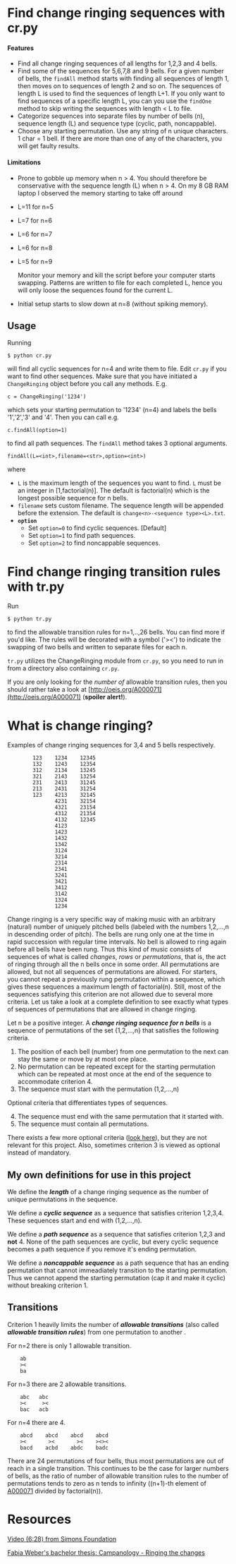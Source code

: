 Find change ringing sequences with cr.py
========================================

#### Features

- Find all change ringing sequences of all lengths for 1,2,3 and 4 bells.
- Find some of the sequences for 5,6,7,8 and 9 bells. For a given number of
  bells, the `findAll` method starts with finding all sequences of length 1,
  then moves on to sequences of length 2 and so on. The sequences of length L
  is used to find the sequences of length L+1. If you only want to find
  sequences of a specific length L, you can you use the `findOne` method to
  skip writing the sequences with length < L to file.
- Categorize sequences into separate files by number of bells (n), sequence
  length (L) and sequence type (cyclic, path, noncappable).
- Choose any starting permutation. Use any string of n unique characters. 1
  char = 1 bell. If there are more than one of any of the characters, you will
  get faulty results.

#### Limitations

- Prone to gobble up memory when n > 4. You should therefore be conservative
  with the sequence length (L) when n > 4. On my 8 GB RAM laptop I observed the
  memory starting to take off around
 - L=11 for n=5
 - L=7  for n=6
 - L=6  for n=7
 - L=6  for n=8
 - L=5  for n=9

   Monitor your memory and kill the script before your computer starts
   swapping. Patterns are written to file for each completed L, hence you will
   only loose the sequences found for the current L.
- Initial setup starts to slow down at n=8 (without spiking memory).

Usage
-----

Running

    $ python cr.py

will find all cyclic sequences for n=4 and write them to file. Edit `cr.py` if
you want to find other sequences. Make sure that you have initiated a
`ChangeRinging` object before you call any methods. E.g.

    c = ChangeRinging('1234')

which sets your starting permutation to '1234' (n=4) and labels the bells
'1','2','3' and '4'. Then you can call e.g.

    c.findAll(option=1)

to find all path sequences. The `findAll` method takes 3 optional arguments.

    findAll(L=<int>,filename=<str>,option=<int>)

where

- `L` is the maximum length of the sequences you want to find. `L` must be an
  integer in [1,factorial(n)]. The default is factorial(n) which is the longest
  possible sequence for n bells.
- `filename` sets custom filename. The sequence length will be appended before
  the extension. The default is `change<n>-<sequence type><L>.txt`.
- __`option`__
  - Set `option=0` to find cyclic sequences. [Default]
  - Set `option=1` to find path sequences.
  - Set `option=2` to find noncappable sequences.


Find change ringing transition rules with tr.py
===============================================
Run

    $ python tr.py

to find the allowable transition rules for n=1,..,26 bells. You can find more
if you'd like. The rules will be decorated with a symbol ('><') to indicate
the swapping of two bells and written to separate files for each n.

`tr.py` utilizes the ChangeRinging module from `cr.py`, so you need to run in
from a directory also containing `cr.py`.

If you are only looking for the _number of_ allowable transition rules, then you
should rather take a look at [http://oeis.org/A000071](http://oeis.org/A000071) (__spoiler alert!__).


What is change ringing?
=======================

Examples of change ringing sequences for 3,4 and 5 bells respectively.

            123    1234    12345
            132    1243    12354
            312    2134    13245
            321    2143    13254
            231    2413    31245
            213    2431    31254
            123    4213    32145
                   4231    32154
                   4321    23154
                   4312    21354
                   4132    12345
                   4123
                   1423
                   1432
                   1342
                   3124
                   3214
                   2314
                   2341
                   3241
                   3421
                   3412
                   3142
                   1324
                   1234


Change ringing is a very specific way of making music with an arbitrary
(natural) number of uniquely pitched bells (labeled with the numbers 1,2,...,n
in descending order of pitch). The bells are rung only one at the time in rapid
succession with regular time intervals. No bell is allowed to ring again before
all bells have been rung. Thus this kind of music consists of sequences of what
is called _changes_, _rows_ or _permutations_, that is, the act of ringing
through all the n bells once in some order. All permutations are allowed, but
not all sequences of permutations are allowed. For starters, you cannot repeat
a previously rung permutation within a sequence, which gives these sequences a
maximum length of factorial(n). Still, most of the sequences satisfying this
criterion are not allowed due to several more criteria. Let us take a look at
a complete definition to see exactly what types of sequences of permutations
that are allowed in change ringing.

Let n be a positive integer. A ___change ringing sequence for n bells___ is a
sequence of permutations of the set {1,2,...,n} that satisfies the following
criteria.

1. The position of each bell (number) from one permutation to the next can stay
   the same or move by at most one place.
2. No permutation can be repeated except for the starting permutation which can
   be repeated at most once at the end of the sequence to accommodate criterion
   4.
3. The sequence must start with the permutation (1,2,...,n)

  Optional criteria that differentiates types of sequences.

4. The sequence must end with the same permutation that it started with.
5. The sequence must contain all permutations.

There exists a few more optional criteria
([look here](https://math.ch/TMU2017/Campanology_Ringing_the_changes.pdf)),
but they are not relevant for this project. Also, sometimes criterion 3 is
viewed as optional instead of mandatory.

My own definitions for use in this project
------------------------------------------

We define the ___length___ of a change ringing sequence as the number of unique
permutations in the sequence.

We define a ___cyclic sequence___ as a sequence that satisfies criterion
1,2,3,4. These sequences start and end with (1,2,...,n).

We define a ___path sequence___ as a sequence that satisfies criterion 1,2,3
and __not__ 4. None of the path sequences are cyclic, but every cyclic sequence
becomes a path sequence if you remove it's ending permutation.

We define a ___noncappable sequence___ as a path sequence that has an ending
permutation that cannot immeadiately transition to the starting permutation.
Thus we cannot append the starting permutation (cap it and make it cyclic)
without breaking criterion 1.

Transitions
-----------

Criterion 1 heavily limits the number of ___allowable transitions___  (also
called ___allowable transition rules___) from one permutation to another .

For n=2 there is only 1 allowable transition.

        ab
        ><
        ba

For n=3 there are 2 allowable transitions.

        abc   abc
        ><     ><
        bac   acb

For n=4 there are 4.

        abcd    abcd    abcd    abcd
        ><       ><       ><    ><><
        bacd    acbd    abdc    badc

There are 24 permutations of four bells, thus most permutations are out of
reach in a single transition. This continues to be the case for larger numbers
of bells, as the ratio of number of allowable transition rules to the number of
permutations tends to zero as n tends to infinity
((n+1)-th element of [A000071](http://oeis.org/A000071) divided by factorial(n)).


Resources
=========

[Video (6:28) from Simons Foundation](https://www.youtube.com/watch?v=3lyDCUKsWZs)

[Fabia Weber's bachelor thesis: Campanology - Ringing the changes](https://math.ch/TMU2017/Campanology_Ringing_the_changes.pdf)


